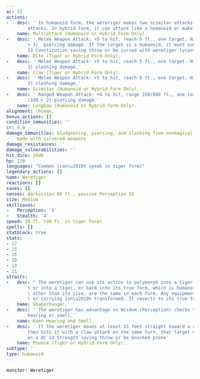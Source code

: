 ```yaml
---
ac: 12
actions:
-   desc: ' In humanoid form, the weretiger makes two scimitar attacks or two longbow
        attacks. In hybrid form, it can attack like a humanoid or make two claw attacks.'
    name: Multiattack (Humanoid or Hybrid Form Only).
-   desc: ' Melee Weapon Attack: +5 to hit, reach 5 ft., one target. Hit: 8 (1d10
        + 3)  piercing damage. If the target is a humanoid, it must succeed on a DC
        13 Constitution saving throw or be cursed with weretiger lycanthropy.'
    name: Bite (Tiger or Hybrid Form Only).
-   desc: ' Melee Weapon Attack: +5 to hit, reach 5 ft., one target. Hit: 7 (1d8 +
        3) slashing damage.'
    name: Claw (Tiger or Hybrid Form Only).
-   desc: ' Melee Weapon Attack: +5 to hit, reach 5 ft., one target. Hit: 6 (1d6 +
        3) slashing damage.'
    name: Scimitar (Humanoid or Hybrid Form Only).
-   desc: ' Ranged Weapon Attack: +4 to hit, range 150/600 ft., one target. Hit: 6
        (1d8 + 2) piercing damage.'
    name: Longbow (Humanoid or Hybrid Form Only).
alignment: (human,
bonus_actions: []
condition_immunities: ''
cr: 4.0
damage_immunities: bludgeoning, piercing, and slashing from nonmagical attacks not
    made with silvered weapons
damage_resistances: ''
damage_vulnerabilities: ''
hit_dice: 16d8
hp: 120
languages: "Common (can\u2019t speak in tiger form)"
legendary_actions: []
name: Weretiger
reactions: []
saves: []
senses: darkvision 60 ft., passive Perception 15
size: Medium
skillsaves:
-   Perception: '5'
-   Stealth: '4'
speed: 30 ft. (40 ft. in tiger form)
spells: []
statblock: true
stats:
- 17
- 15
- 16
- 10
- 13
- 11
straits:
-   desc: " The weretiger can use its action to polymorph into a tiger-humanoid hybrid\
        \ or into a tiger, or back into its true form, which is humanoid. Its statistics,\
        \ other than its size, are the same in each form. Any equipment it is wearing\
        \ or carrying isn\u2019t transformed. It reverts to its true form if it dies."
    name: Shapechanger.
-   desc: ' The weretiger has advantage on Wisdom (Perception) checks that rely on
        hearing or smell.'
    name: Keen Hearing and Smell.
-   desc: ' If the weretiger moves at least 15 feet straight toward a creature and
        then hits it with a claw attack on the same turn, that target must succeed
        on a DC 14 Strength saving throw or be knocked prone'
    name: Pounce (Tiger or Hybrid Form Only).
subtype: ''
type: humanoid
---
```

```statblock
monster: Weretiger
```
